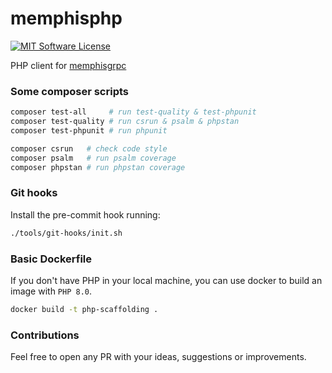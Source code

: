 # memphisphp

[![MIT Software License](https://img.shields.io/badge/license-MIT-green.svg)](LICENSE)

PHP client for [memphisgrpc](https://github.com/g41797/memphisgrpc)

### Some composer scripts

```bash
composer test-all     # run test-quality & test-phpunit
composer test-quality # run csrun & psalm & phpstan
composer test-phpunit # run phpunit

composer csrun   # check code style
composer psalm   # run psalm coverage
composer phpstan # run phpstan coverage
```

### Git hooks

Install the pre-commit hook running:

```bash
./tools/git-hooks/init.sh
```

### Basic Dockerfile

If you don't have PHP in your local machine, you can use docker to build an image with `PHP 8.0`.

```bash
docker build -t php-scaffolding .
```

### Contributions

Feel free to open any PR with your ideas, suggestions or improvements.

